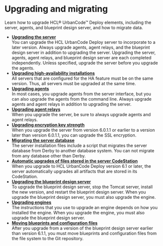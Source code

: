 # Upgrading and migrating

Learn how to upgrade HCL® UrbanCode™ Deploy elements, including the server, agents, and blueprint design server, and how to migrate data.

-   **[Upgrading the server](../../com.ibm.udeploy.install.doc/topics/upgradeInstall.md)**  
You can upgrade the HCL UrbanCode Deploy server to incorporate to a later version. Always upgrade agents, agent relays, and the blueprint design server in addition to upgrading the server. Upgrading the server, agents, agent relays, and blueprint design server are each completed independently. Unless specified, upgrade the server before you upgrade the agents.
-   **[Upgrading high-availability installations](../../com.ibm.udeploy.admin.doc/topics/ha_upgrading.md)**  
All servers that are configured for the HA feature must be on the same version. Thus, all servers must be upgraded at the same time.
-   **[Upgrading agents](../../com.ibm.udeploy.install.doc/topics/upgradeAgents.md)**  
In most cases, you upgrade agents from the server interface, but you can also upgrade the agents from the command line. Always upgrade agents and agent relays in addition to upgrading the server.
-   **[Upgrading agent relays](../../com.ibm.udeploy.install.doc/topics/upgrade_agent_relay.md)**  
When you upgrade the server, be sure to always upgrade agents and agent relays.
-   **[Upgrading encryption key strength](../../com.ibm.udeploy.install.doc/topics/upgrade_key_strength.md)**  
When you upgrade the server from version 6.0.1.1 or earlier to a version later than version 6.0.1.1, you can upgrade the SSL encryption.
-   **[Migrating the server database](../../com.ibm.udeploy.install.doc/topics/migrate_database.md)**  
The server installation files include a script that migrates the server database from Derby to another database system. You can not migrate from any database other than Derby.
-   **[Automatic upgrades of files stored in the server CodeStation](../../com.ibm.udeploy.install.doc/topics/t_upgrade_to_new_format.md)**  
When you upgrade to HCL UrbanCode Deploy version 6.1 or later, the server automatically upgrades all artifacts that are stored in its CodeStation.
-   **[Upgrading the blueprint design server](../../com.ibm.edt.doc/topics/upgrade_server_bds.md)**  
To upgrade the blueprint design server, stop the Tomcat server, install the new version, and restart the blueprint design server. When you upgrade the blueprint design server, you must also upgrade the engine.
-   **[Upgrading engines](../../com.ibm.edt.doc/topics/upgrade_engine.md)**  
The instructions that you use to upgrade an engine depends on how you installed the engine. When you upgrade the engine, you must also upgrade the blueprint design server.
-   **[Moving blueprints and configuration files](../../com.ibm.edt.doc/topics/migrate_ov.md)**  
After you upgrade from a version of the blueprint design server earlier than version 6.1.1, you must move blueprints and configuration files from the file system to the Git repository.

